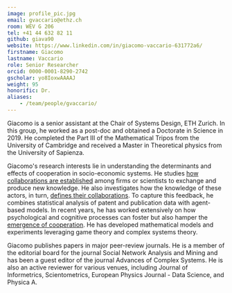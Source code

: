 ```yaml
---
image: profile_pic.jpg
email: gvaccario@ethz.ch
room: WEV G 206
tel: +41 44 632 82 11
github: giava90
website: https://www.linkedin.com/in/giacomo-vaccario-631772a6/
firstname: Giacomo
lastname: Vaccario
role: Senior Researcher
orcid: 0000-0001-8290-2742
gscholar: yo8IoxwAAAAJ
weight: 95
honorific: Dr.
aliases:
    - /team/people/gvaccario/
---
```

Giacomo is a senior assistant at the Chair of Systems Design, ETH Zurich.
In this group, he worked as a post-doc and obtained a Doctorate in Science in 2019.
He completed the Part III of the Mathematical Tripos from the University of Cambridge and received a Master in Theoretical physics from the University of Sapienza.

Giacomo's research interests lie in understanding the determinants and effects of cooperation in socio-economic systems.
He studies [how collaborations are established](https://epjdatascience.springeropen.com/articles/10.1140/epjds/s13688-017-0117-5) among firms or scientists to exchange and produce new knowledge.
He also investigates how the knowledge of these actors, in turn, [defines their collaborations](https://link.springer.com/article/10.1007/s00191-018-0569-1).
To capture this feedback, he combines statistical analysis of patent and publication data with agent-based models.
In recent years, he has worked extensively on how psychological and cognitive processes can foster but also hamper the [emergence of cooperation](https://www.worldscientific.com/doi/abs/10.1142/S0219525920500186).
He has developed mathematical models and experiments leveraging game theory and complex systems theory.

Giacomo publishes papers in major peer-review journals.
He is a member of the editorial board for the journal Social Network Analysis and Mining and has been a guest editor of the journal Advances of Complex Systems.
He is also an active reviewer for various venues, including Journal of Informetrics, Scientometrics, European Physics Journal - Data Science, and Physica A.